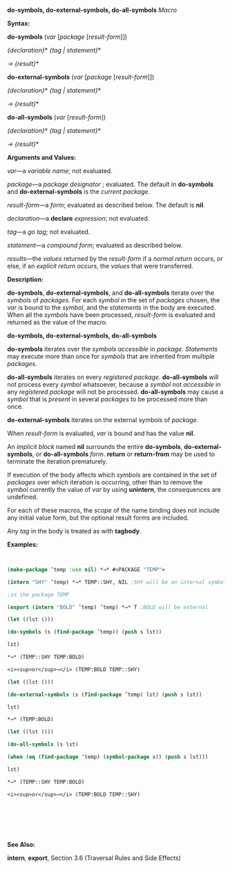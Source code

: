 **do-symbols, do-external-symbols, do-all-symbols** *Macro* 



**Syntax:** 



**do-symbols** (*var* [*package* [*result-form*]]) 



*\{declaration\}*\* *\{tag | statement\}*\* 



*→ \{result\}*\* 



**do-external-symbols** (*var* [*package* [*result-form*]]) 



*\{declaration\}*\* *\{tag | statement\}*\* 



*→ \{result\}*\* 



**do-all-symbols** (*var* [*result-form*]) 



*\{declaration\}*\* *\{tag | statement\}*\* 



*→ \{result\}*\* 



**Arguments and Values:** 



*var*—a *variable name*; not evaluated. 



*package*—a *package designator* ; evaluated. The default in **do-symbols** and **do-external-symbols** is the *current package*. 



*result-form*—a *form*; evaluated as described below. The default is **nil**. 



*declaration*—a **declare** *expression*; not evaluated. 



*tag*—a *go tag*; not evaluated. 



*statement*—a *compound form*; evaluated as described below. 



*results*—the *values* returned by the *result-form* if a *normal return* occurs, or else, if an *explicit return* occurs, the *values* that were transferred. 



**Description:** 



**do-symbols**, **do-external-symbols**, and **do-all-symbols** iterate over the *symbols* of *packages*. For each *symbol* in the set of *packages* chosen, the *var* is bound to the *symbol*, and the *statements* in the body are executed. When all the *symbols* have been processed, *result-form* is evaluated and returned as the value of the macro. 







 



 



**do-symbols, do-external-symbols, do-all-symbols** 



**do-symbols** iterates over the *symbols accessible* in *package*. *Statements* may execute more than once for *symbols* that are inherited from multiple *packages*. 



**do-all-symbols** iterates on every *registered package*. **do-all-symbols** will not process every *symbol* whatsoever, because a *symbol* not *accessible* in any *registered package* will not be processed. **do-all-symbols** may cause a *symbol* that is *present* in several *packages* to be processed more than once. 



**do-external-symbols** iterates on the external symbols of *package*. 



When *result-form* is evaluated, *var* is bound and has the value **nil**. 



An *implicit block* named **nil** surrounds the entire **do-symbols**, **do-external-symbols**, or **do-all-symbols** *form*. **return** or **return-from** may be used to terminate the iteration prematurely. 



If execution of the body affects which *symbols* are contained in the set of *packages* over which iteration is occurring, other than to remove the *symbol* currently the value of *var* by using **unintern**, the consequences are undefined. 



For each of these macros, the *scope* of the name binding does not include any initial value form, but the optional result forms are included. 



Any *tag* in the body is treated as with **tagbody**. 



**Examples:**
```lisp
 

(make-package ’temp :use nil) *→* #<PACKAGE "TEMP"> 

(intern "SHY" ’temp) *→* TEMP::SHY, NIL ;SHY will be an internal symbol 

;in the package TEMP 

(export (intern "BOLD" ’temp) ’temp) *→* T ;BOLD will be external 

(let ((lst ())) 

(do-symbols (s (find-package ’temp)) (push s lst)) 

lst) 

*→* (TEMP::SHY TEMP:BOLD) 

<i><sup>or</sup>→</i> (TEMP:BOLD TEMP::SHY) 

(let ((lst ())) 

(do-external-symbols (s (find-package ’temp) lst) (push s lst)) 

lst) 

*→* (TEMP:BOLD) 

(let ((lst ())) 

(do-all-symbols (s lst) 

(when (eq (find-package ’temp) (symbol-package s)) (push s lst))) 

lst) 

*→* (TEMP::SHY TEMP:BOLD) 

<i><sup>or</sup>→</i> (TEMP:BOLD TEMP::SHY) 



 

 


```
**See Also:** 



**intern**, **export**, Section 3.6 (Traversal Rules and Side Effects) 



